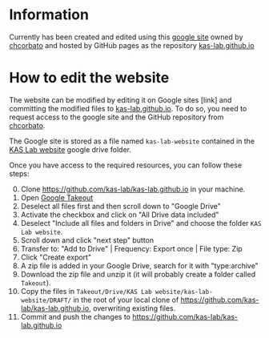 # Information
Currently has been created and edited using this [google site](https://sites.google.com/d/1UQF6gsHwUSUk-Xvc8ijk4Eea7XsPrvoQ/p/1wv9rxmGsqJPXeADVysBtccI5aDW1tl35/edit) owned by [chcorbato](https://github.com/chcorbato) and hosted by GitHub pages as the repository [kas-lab.github.io](https://github.com/kas-lab/kas-lab.github.io)

# How to edit the website
The website can be modified by editing it on Google sites [link] and committing the modified files to [kas-lab.github.io](https://github.com/kas-lab/kas-lab.github.io). To do so, you need to request access to the google site and the GitHub repository from [chcorbato](https://github.com/chcorbato).

The Google site is stored as a file named `kas-lab-website` contained in the [KAS Lab website](https://drive.google.com/drive/folders/1fpc1uO4gT4ZBJebG-M4Jv5sYHr37G6R9?usp=drive_link) google drive folder.

Once you have access to the required resources, you can follow these steps:

0. Clone https://github.com/kas-lab/kas-lab.github.io in your machine. 
1. Open [Google Takeout](https://takeout.google.com/)
2. Deselect all files first and then scroll down to "Google Drive"
3. Activate the checkbox and click on "All Drive data included"
4. Deselect "Include all files and folders in Drive" and choose the folder `KAS Lab website`.
5. Scroll down and click "next step" button
6. Transfer to: "Add to Drive" | Frequency: Export once | File type: Zip
7. Click "Create export"
8. A zip file is added in your Google Drive, search for it with "type:archive"
9. Download the zip file and unzip it (it will probably create a folder called `Takeout`).
10. Copy the files in `Takeout/Drive/KAS Lab website/kas-lab-website/DRAFT/` in the root of your local clone of https://github.com/kas-lab/kas-lab.github.io, overwriting existing files.
11. Commit and push the changes to https://github.com/kas-lab/kas-lab.github.io